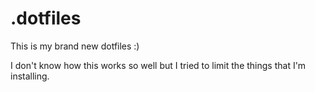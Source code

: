 # .dotfiles

This is my brand new dotfiles :)

I don't know how this works so well but I tried to limit the things that I'm installing.
